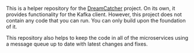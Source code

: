 This is a helper repository for the [DreamCatcher](https://github.com/martinambrus/DreamCatcher/) project.
On its own, it provides functionality for the Kafka client. However, this project does not contain any code that you can run. You can only build upon the foundation of it.

This repository also helps to keep the code in all of the microservices using a message queue up to date with latest changes and fixes.